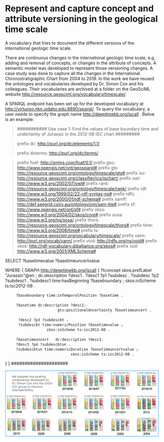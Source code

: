 # Represent and capture concept and attribute versioning in the geological time scale
A vocabulary that tries to document the different versions of the international geologic time scale. 

There are continuous changes in the international geologic time scale, e.g. adding and removal of concepts, or changes in the attribute of concepts. A semantic model was developed to represent those versioning changes. A case study was done to capture all the changes in the International Chronostratigraphic Chart from 2004 to 2018. In the work we have reused the ontologies and vocabularies developed by Dr. Simon Cox and his colleagues. Their vocabularies are archived at a folder on the GeoSciML website http://resource.geosciml.org/vocabulary/timescale/. 

A SPARQL endpoint has been set up for the developed vocabulary at http://virtuoso.nkn.uidaho.edu:8890/sparql/. To query the vocabulary, a user needs to specify the graph name <http://deeptimekb.org/iscall> . Below is an example: 

>########### Use case 1: Find the values of base boundary time and undertainty of Jurassic in the 2012-08 ISC chart #########

>prefix dc: <http://purl.org/dc/elements/1.1/>

>prefix dcterms: <http://purl.org/dc/terms/>

>prefix foaf: <http://xmlns.com/foaf/0.1/> 
>prefix geo: <http://www.opengis.net/ont/geosparql#> 
>prefix gts: <http://resource.geosciml.org/ontology/timescale/gts#> 
>prefix isc: <http://resource.geosciml.org/classifier/ics/ischart/> 
>prefix owl: <http://www.w3.org/2002/07/owl#> 
>prefix rank: <http://resource.geosciml.org/ontology/timescale/rank/> 
>prefix rdf: <http://www.w3.org/1999/02/22-rdf-syntax-ns#> 
>prefix rdfs: <http://www.w3.org/2000/01/rdf-schema#> 
>prefix samfl: <http://def.seegrid.csiro.au/ontology/om/sam-lite#> 
>prefix sf: <http://www.opengis.net/ont/sf#> 
>prefix skos: <http://www.w3.org/2004/02/skos/core#> 
>prefix sosa: <http://www.w3.org/ns/sosa/> 
>prefix thors: <http://resource.geosciml.org/ontology/timescale/thors#> 
>prefix time: <http://www.w3.org/2006/time#> 
>prefix ts: <http://resource.geosciml.org/vocabulary/timescale/> 
>prefix vann: <http://purl.org/vocab/vann/> 
>prefix void: <http://rdfs.org/ns/void#> 
>prefix xkos: <http://rdf-vocabulary.ddialliance.org/xkos#> 
>prefix xsd: <http://www.w3.org/2001/XMLSchema#> 

SELECT   ?basetimevalue  ?basetimeuncertvalue

WHERE
{
  GRAPH <http://deeptimekb.org/iscall> 
   {
	?tconcept skos:prefLabel "Jurassic"@en ;
                          dc:description  ?desc1 .
         ?desc1 ?p1 ?subdesc .
         ?subdesc ?p2 ?subdesc1 .
         ?subdesc1  time:hasBeginning ?baseboundary ;
                           skos:inScheme ts:isc2012-08 . 

         ?baseboundary time:inTemporalPosition ?basetime .
 
         ?basetime dc:description ?desc2;
                            gts:positionalUncertainty ?basetimeuncert .  
       
          ?desc2 ?p3 ?subdescbt .        
          ?subdescbt time:numericPosition ?basetimevalue ;
			           skos:inScheme ts:isc2012-08 . 

         ?basetimeuncert   dc:description ?desc3.
         ?desc3 ?p4 ?subdescbtun .
         ?subdescbtun time:numericDuration ?basetimeuncertvalue ; 
                                  skos:inScheme ts:isc2012-08 .
   } 
}
#####################


![Different versions of the GTS chart](/gtsversion.png)
